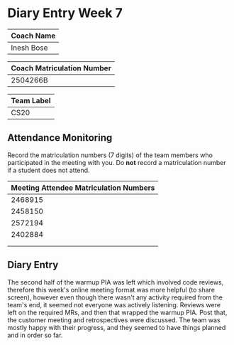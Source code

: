 # Diary Entry Week 7

| Coach Name |
| ---------- |
| Inesh Bose |

| Coach Matriculation Number |
| -------------------------- |
| 2504266B                   |

| Team Label |
| ---------- |
| CS20       |

## Attendance Monitoring

Record the matriculation numbers (7 digits) of the team members who participated in the meeting with you.  Do **not** record a matriculation number if a student does not attend.

| Meeting Attendee Matriculation Numbers |
| -------------------------------------- |
| 2468915                                |
| 2458150                                |
| 2572194                                |
| 2402884                                |
|                                        |
|                                        |

## Diary Entry

<!-- Diary entries are marked on a pass/fail basis and are intended to help you build evidence for designing your PIA. If you make a reasonable attempt at the diary each week then you will receive the full mark for the diary. Use the diary to record your observations about the Level 3 Team Projects. Each diary entry should describe issues that you were asked to help with during the laboratory by your project team and the advice you gave to resolve the problem. Consider how the evidence from the diary entry might inform the design of your PIA, as well as any recommendations for changing the delivery of the course in light of the issue raised. -->

The second half of the warmup PIA was left which involved code reviews, therefore this week's online meeting format was more helpful (to share screen), however even though there wasn't any activity required from the team's end, it seemed not everyone was actively listening. Reviews were left on the required MRs, and then that wrapped the warmup PIA. Post that, the customer meeting and retrospectives were discussed. The team was mostly happy with their progress, and they seemed to have things planned and in order so far.